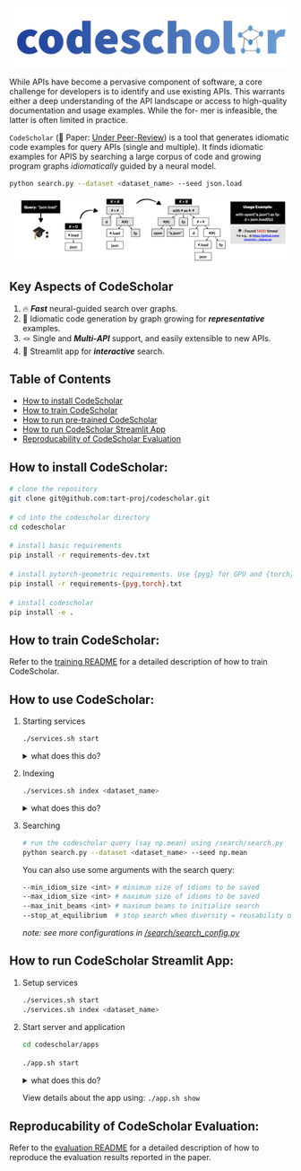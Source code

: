 <img align="center" src="./codescholar.png"/>

While APIs have become a pervasive component of software, a core
challenge for developers is to identify and use existing APIs. This
warrants either a deep understanding of the API landscape or access
to high-quality documentation and usage examples. While the for-
mer is infeasible, the latter is often limited in practice. 

`CodeScholar` (📝 Paper: [Under Peer-Review](-)) is a tool that generates idiomatic code examples for
query APIs (single and multiple). It finds idiomatic examples for APIS by searching a large
corpus of code and growing program graphs *idiomatically* guided by a neural model.

```bash
python search.py --dataset <dataset_name> --seed json.load
```

![overview](./doc/overview.png)


## Key Aspects of CodeScholar
1. 🔥 ***Fast*** neural-guided search over graphs.
2. 🧠 Idiomatic code generation by graph growing for ***representative*** examples.
3. 🪢 Single and ***Multi-API*** support, and easily extensible to new APIs.
4. 🚀 Streamlit app for ***interactive*** search.


## Table of Contents
- [How to install CodeScholar](#how-to-install-codescholar)
- [How to train CodeScholar](#how-to-train-codescholar)
- [How to run pre-trained CodeScholar](#how-to-use-codescholar)
- [How to run CodeScholar Streamlit App](#how-to-run-codescholar-streamlit-app)
- [Reproducability of CodeScholar Evaluation](#reproducability-of-codescholar-evaluation)



How to install CodeScholar:
-----------------------
```bash
# clone the repository
git clone git@github.com:tart-proj/codescholar.git

# cd into the codescholar directory
cd codescholar

# install basic requirements
pip install -r requirements-dev.txt

# install pytorch-geometric requirements. Use {pyg} for GPU and {torch} for CPU
pip install -r requirements-{pyg,torch}.txt

# install codescholar
pip install -e .
```


How to train CodeScholar:
-----------------------
Refer to the [training README](./codescholar/representation/README.md) for a detailed description of how to train CodeScholar.


How to use CodeScholar:
-----------------------

1. Starting services
    ```bash
    ./services.sh start
    ```
    <details>
        <summary>what does this do?</summary>

    ```bash
    # start an elasticsearch server (hosts programs) in a tmux session
    docker run --rm -p 9200:9200 -p 9300:9300 -e "xpack.security.enabled=false" -e "discovery.type=single-node" docker.elastic.co/elasticsearch/elasticsearch:8.7.0
    
    # start a redis server (hosts embeddings)
    docker run --rm -p 6379:6379 redis
    ```
    </details>

2. Indexing
    ```bash
    ./services.sh index <dataset_name>
    ```
    <details>
        <summary>what does this do?</summary>

    ```bash
    # index the dataset using /search/elastic_search.py
    cd codescholar/search
    python elastic_search.py --dataset <dataset_name>
    ```

    > TODO: index all embeddings into redis; currently index happens before each search
    </details>

3. Searching
    ```bash
    # run the codescholar query (say np.mean) using /search/search.py
    python search.py --dataset <dataset_name> --seed np.mean
    ```

    You can also use some arguments with the search query:
    ```bash
    --min_idiom_size <int> # minimum size of idioms to be saved
    --max_idiom_size <int> # maximum size of idioms to be saved
    --max_init_beams <int> # maximum beams to initialize search
    --stop_at_equilibrium  # stop search when diversity = reusability of idioms
    ```
    *note: see more configurations in [/search/search_config.py](./codescholar/search/search_config.py)*

How to run CodeScholar Streamlit App:
---------------------------

1. Setup services
    ```bash
    ./services.sh start
    ./services.sh index <dataset_name>
    ```

2. Start server and application
    ```bash
    cd codescholar/apps

    ./app.sh start
    ```
    <details>
        <summary>what does this do?</summary>

    ```bash
    # start a celery backend to handle tasks asynchronously
    celery -A app_decl.celery worker --pool=solo --loglevel=info

    # start a flask server to handle http API requests
    # note: runs flask on port 3003
    python flask_app.py
    ```

    > You can now make API requests to the flask server. For example, to run search for size `10` idioms for `pd.merge`, you can:
    ```bash
    curl -X POST -H "Content-Type: application/json" -d '{"api": "pd.merge", "size": 10}' http://localhost:3003/search
    ```

    Finally,
    ```bash
    # start the streamlit app on port localhost:8501
    streamlit run streamlit_app.py
    ```
    </details>

    View details about the app using: `./app.sh show`

Reproducability of CodeScholar Evaluation:
---------------------------
Refer to the [evaluation README](./codescholar/evaluation/README.md) for a detailed description of how to reproduce the evaluation results reported in the paper.
